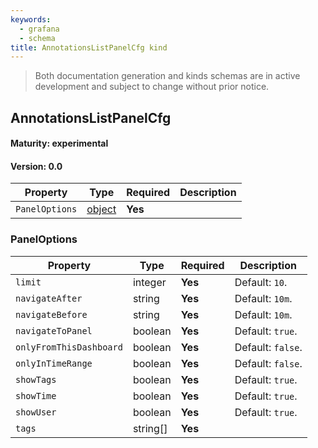 ```yaml
---
keywords:
  - grafana
  - schema
title: AnnotationsListPanelCfg kind
---
```

> Both documentation generation and kinds schemas are in active development and subject to change without prior notice.

## AnnotationsListPanelCfg

#### Maturity: experimental
#### Version: 0.0



| Property       | Type                    | Required | Description |
|----------------|-------------------------|----------|-------------|
| `PanelOptions` | [object](#paneloptions) | **Yes**  |             |

### PanelOptions

| Property                | Type     | Required | Description       |
|-------------------------|----------|----------|-------------------|
| `limit`                 | integer  | **Yes**  | Default: `10`.    |
| `navigateAfter`         | string   | **Yes**  | Default: `10m`.   |
| `navigateBefore`        | string   | **Yes**  | Default: `10m`.   |
| `navigateToPanel`       | boolean  | **Yes**  | Default: `true`.  |
| `onlyFromThisDashboard` | boolean  | **Yes**  | Default: `false`. |
| `onlyInTimeRange`       | boolean  | **Yes**  | Default: `false`. |
| `showTags`              | boolean  | **Yes**  | Default: `true`.  |
| `showTime`              | boolean  | **Yes**  | Default: `true`.  |
| `showUser`              | boolean  | **Yes**  | Default: `true`.  |
| `tags`                  | string[] | **Yes**  |                   |


